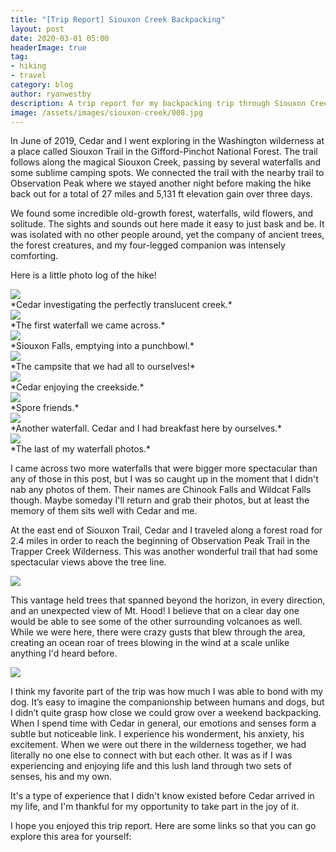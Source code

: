 ```yaml
---
title: "[Trip Report] Siouxon Creek Backpacking"
layout: post
date: 2020-03-01 05:00
headerImage: true
tag:
- hiking
- travel
category: blog
author: ryanwestby
description: A trip report for my backpacking trip through Siouxon Creek and Observation Peak.
image: /assets/images/siouxon-creek/008.jpg
---
```


In June of 2019, Cedar and I went exploring in the Washington wilderness at a place called Siouxon Trail in the Gifford-Pinchot National Forest. The trail follows along the magical Siouxon Creek, passing by several waterfalls and some sublime camping spots. We connected the trail with the nearby trail to Observation Peak where we stayed another night before making the hike back out for a total of 27 miles and 5,131 ft elevation gain over three days. 

We found some incredible old-growth forest, waterfalls, wild flowers, and solitude. The sights and sounds out here made it easy to just bask and be. It was isolated with no other people around, yet the company of ancient trees, the forest creatures, and my four-legged companion was intensely comforting.

Here is a little photo log of the hike!

<img style="display:block;margin-left:auto;margin-right:auto;max-width:100%;" src="/assets/images/siouxon-creek/001.jpg" />
*Cedar investigating the perfectly translucent creek.*

<img style="display:block;margin-left:auto;margin-right:auto;max-width:100%;" src="/assets/images/siouxon-creek/003.jpg" />
*The first waterfall we came across.*

<img style="display:block;margin-left:auto;margin-right:auto;max-width:100%;" src="/assets/images/siouxon-creek/004.jpg" />
*Siouxon Falls, emptying into a punchbowl.*

<img style="display:block;margin-left:auto;margin-right:auto;max-width:100%;" src="/assets/images/siouxon-creek/005.jpg" />
*The campsite that we had all to ourselves!*

<img style="display:block;margin-left:auto;margin-right:auto;max-width:100%;" src="/assets/images/siouxon-creek/006.jpg" />
*Cedar enjoying the creekside.*

<img style="display:block;margin-left:auto;margin-right:auto;max-width:100%;" src="/assets/images/siouxon-creek/007.jpg" />
*Spore friends.*

<img style="display:block;margin-left:auto;margin-right:auto;max-width:100%;" src="/assets/images/siouxon-creek/008.jpg" />
*Another waterfall. Cedar and I had breakfast here by ourselves.*

<img style="display:block;margin-left:auto;margin-right:auto;max-width:100%;" src="/assets/images/siouxon-creek/009.jpg" />
*The last of my waterfall photos.* 

I came across two more waterfalls that were bigger more spectacular than any of those in this post, but I was so caught up in the moment that I didn't nab any photos of them. Their names are Chinook Falls and Wildcat Falls though. Maybe someday I'll return and grab their photos, but at least the memory of them sits well with Cedar and me.

At the east end of Siouxon Trail, Cedar and I traveled along a forest road for 2.4 miles in order to reach the beginning of Observation Peak Trail in the Trapper Creek Wilderness. This was another wonderful trail that had some spectacular views above the tree line. 

<img style="display:block;margin-left:auto;margin-right:auto;max-width:100%;" src="/assets/images/siouxon-creek/010.jpg" />

This vantage held trees that spanned beyond the horizon, in every direction, and an unexpected view of Mt. Hood! I believe that on a clear day one would be able to see some of the other surrounding volcanoes as well. While we were here, there were crazy gusts that blew through the area, creating an ocean roar of trees blowing in the wind at a scale unlike anything I'd heard before.

<img style="display:block;margin-left:auto;margin-right:auto;max-width:100%;" src="/assets/images/siouxon-creek/002.jpg" />

I think my favorite part of the trip was how much I was able to bond with my dog. It’s easy to imagine the companionship between humans and dogs, but I didn’t quite grasp how close we could grow over a weekend backpacking. When I spend time with Cedar in general, our emotions and senses form a subtle but noticeable link. I experience his wonderment, his anxiety, his excitement. When we were out there in the wilderness together, we had literally no one else to connect with but each other. It was as if I was experiencing and enjoying life and this lush land through two sets of senses, his and my own. 

It's a type of experience that I didn't know existed before Cedar arrived in my life, and I'm thankful for my opportunity to take part in the joy of it.

I hope you enjoyed this trip report. Here are some links so that you can go explore this area for yourself:
